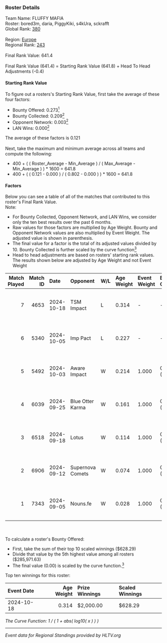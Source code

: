 ### Roster Details<br />
Team Name: FLUFFY MAFIA<br />
Roster: bored3m, daria, PiggyKiki, s4kUra, sckrafft<br />
Global Rank: [380](../../standings_global_2025_02_28.md)<br />
<br />
Region: [Europe]( ../../standings_europe_2025_02_28.md)<br />
Regional Rank: [243]( ../../standings_europe_2025_02_28.md)<br />
<br />
Final Rank Value:  641.4<br />
<br />
Final Rank Value (641.4) = Starting Rank Value (641.8) + Head To Head Adjustments (-0.4)<br />

#### Starting Rank Value<br />
To figure out a rosters's Starting Rank Value, first take the average of these four factors:<br />
- Bounty Offered: 0.273[<sup>1</sup>](#table2)
- Bounty Collected: 0.209[<sup>2</sup>](#table1)
- Opponent Network: 0.003[<sup>2</sup>](#table1)
- LAN Wins: 0.000[<sup>2</sup>](#table1)

The average of these factors is 0.121<br />
<br />
Next, take the maximum and minimum average across all teams and compute the following:<br />
- 400 + ( ( Roster_Average - Min_Average ) / ( Max_Average - Min_Average ) ) * 1600 = 641.8
- 400 + ( ( 0.121 - 0.000 ) / ( 0.802 - 0.000 ) ) * 1600 = 641.8


#### Factors<br />
Below you can see a table of all of the matches that contributed to this roster's Final Rank Value.<br />
Note:<br />

- For Bounty Collected, Opponent Network, and LAN Wins, we consider only the ten best results over the past 6 months.
- Raw values for those factors are multiplied by Age Weight. Bounty and Opponent Network values are also multiplied by Event Weight. The adjusted value is shown in parenthesis.
- The final value for a factor is the total of its adjusted values divided by 10. Bounty Collected is further scaled by the curve function[<sup>3</sup>](#curveFunction)
- Head to head adjustments are based on rosters' starting rank values. The results shown below are adjusted by Age Weight and not Event Weight
<span id="table1"></span><br />


| Match Played | Match ID | Date       | Opponent         | W/L | Age Weight | Event Weight | Bounty Collected | Opponent Network | LAN Wins  | H2H Adj. | Roster                                      |
| -: | -: | :- | :- | :- | :- | :- | :- | :- | :- | -: | :- |
|            7 |     4653 | 2024-10-18 | TSM Impact       | L   | 0.314      | -            | -                | -                | -         |    -5.17 | bored3m, daria, PiggyKiki, s4kUra, sckrafft |
|            6 |     5340 | 2024-10-05 | Imp Pact         | L   | 0.227      | -            | -                | -                | -         |    -4.07 | bored3m, daria, PiggyKiki, s4kUra, sckrafft |
|            5 |     5492 | 2024-10-03 | Aware Impact     | W   | 0.214      | 1.000        | 0.001 (0.000)    | 0.008 (0.002)    | 0 (0.000) |     3.07 | bored3m, daria, PiggyKiki, s4kUra, sckrafft |
|            4 |     6039 | 2024-09-25 | Blue Otter Karma | W   | 0.161      | 1.000        | 0.001 (0.000)    | 0.007 (0.001)    | 0 (0.000) |     2.33 | bored3m, daria, PiggyKiki, s4kUra, sckrafft |
|            3 |     6518 | 2024-09-18 | Lotus            | W   | 0.114      | 1.000        | 0.001 (0.000)    | 0.004 (0.000)    | 0 (0.000) |     1.63 | bored3m, daria, PiggyKiki, s4kUra, sckrafft |
|            2 |     6906 | 2024-09-12 | Supernova Comets | W   | 0.074      | 1.000        | 0.013 (0.001)    | 0.269 (0.020)    | 0 (0.000) |     1.41 | bored3m, daria, PiggyKiki, s4kUra, sckrafft |
|            1 |     7343 | 2024-09-05 | Nouns.fe         | W   | 0.028      | 1.000        | 0.001 (0.000)    | 0.076 (0.002)    | 0 (0.000) |     0.42 | bored3m, mira, PiggyKiki, s4kUra, sckrafft  |

<br />
<span id="table2"></span><br />
To calculate a roster's Bounty Offered:<br />

- First, take the sum of their top 10 scaled winnings ($628.29)
- Divide that value by the 5th highest value among all rosters ($285,971.63)
- The final value (0.00) is scaled by the curve function.[<sup>3</sup>](#curveFunction)

Top ten winnings for this roster:<br />

| Event Date | Age Weight | Prize Winnings | Scaled Winnings |
| :- | -: | :- | :- |
| 2024-10-18 |      0.314 | $2,000.00      | $628.29         |


<span id="curveFunction"></span>_The Curve Function: 1 / ( 1 + abs( log10( x ) ) )_<br />

---
_Event data for Regional Standings provided by HLTV.org_<br />
